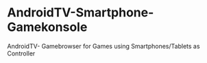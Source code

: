 # AndroidTV-Smartphone-Gamekonsole
AndroidTV- Gamebrowser for Games using Smartphones/Tablets as Controller

